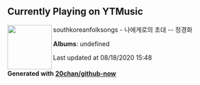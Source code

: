## Currently Playing on YTMusic

[<img align="left" width="100" src="https://i.ytimg.com/vi/BRUpkrez7Tk/hqdefault.jpg?sqp=-oaymwEWCMACELQBIAQqCghQEJADGFogjgJIWg&rs">](https://music.youtube.com/channel/UCHJ6XB91dAdu1X3h4nggbKw)

southkoreanfolksongs - 나에게로의 초대 -- 정경화

**Albums**: undefined

Last updated at 08/18/2020 15:48

#### Generated with [20chan/github-now](https://github.com/20chan/github-now)


<!--
**20chan/20chan** is a ✨ _special_ ✨ repository because its `README.md` (this file) appears on your GitHub profile.

Here are some ideas to get you started:

- 🔭 I’m currently working on ...
- 🌱 I’m currently learning ...
- 👯 I’m looking to collaborate on ...
- 🤔 I’m looking for help with ...
- 💬 Ask me about ...
- 📫 How to reach me: ...
- 😄 Pronouns: ...
- ⚡ Fun fact: ...
-->
